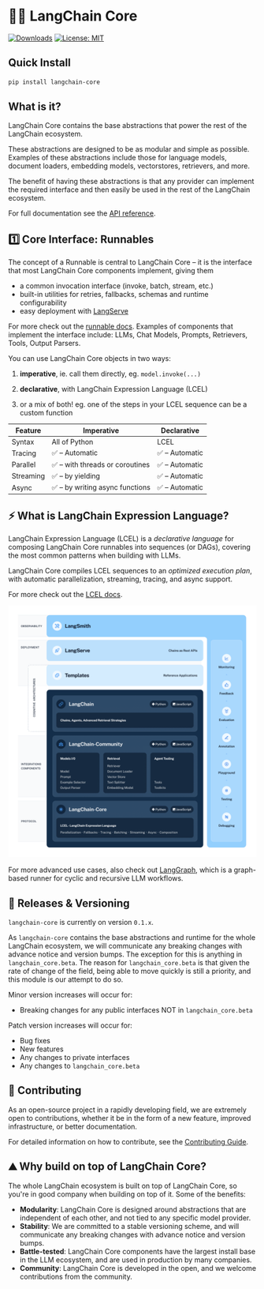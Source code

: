 # 🦜🍎️ LangChain Core

[![Downloads](https://static.pepy.tech/badge/langchain_core/month)](https://pepy.tech/project/langchain_core)
[![License: MIT](https://img.shields.io/badge/License-MIT-yellow.svg)](https://opensource.org/licenses/MIT)

## Quick Install

```bash
pip install langchain-core
```

## What is it?

LangChain Core contains the base abstractions that power the rest of the LangChain ecosystem.

These abstractions are designed to be as modular and simple as possible. Examples of these abstractions include those for language models, document loaders, embedding models, vectorstores, retrievers, and more.

The benefit of having these abstractions is that any provider can implement the required interface and then easily be used in the rest of the LangChain ecosystem.

For full documentation see the [API reference](https://api.python.langchain.com/en/stable/core_api_reference.html).

## 1️⃣ Core Interface: Runnables

The concept of a Runnable is central to LangChain Core – it is the interface that most LangChain Core components implement, giving them

- a common invocation interface (invoke, batch, stream, etc.)
- built-in utilities for retries, fallbacks, schemas and runtime configurability
- easy deployment with [LangServe](https://github.com/langchain-ai/langserve)

For more check out the [runnable docs](https://python.langchain.com/docs/expression_language/interface). Examples of components that implement the interface include: LLMs, Chat Models, Prompts, Retrievers, Tools, Output Parsers.

You can use LangChain Core objects in two ways:

1. **imperative**, ie. call them directly, eg. `model.invoke(...)`

2. **declarative**, with LangChain Expression Language (LCEL)

3. or a mix of both! eg. one of the steps in your LCEL sequence can be a custom function

| Feature   | Imperative                      | Declarative    |
| --------- | ------------------------------- | -------------- |
| Syntax    | All of Python                   | LCEL           |
| Tracing   | ✅ – Automatic                  | ✅ – Automatic |
| Parallel  | ✅ – with threads or coroutines | ✅ – Automatic |
| Streaming | ✅ – by yielding                | ✅ – Automatic |
| Async     | ✅ – by writing async functions | ✅ – Automatic |

## ⚡️ What is LangChain Expression Language?

LangChain Expression Language (LCEL) is a _declarative language_ for composing LangChain Core runnables into sequences (or DAGs), covering the most common patterns when building with LLMs.

LangChain Core compiles LCEL sequences to an _optimized execution plan_, with automatic parallelization, streaming, tracing, and async support.

For more check out the [LCEL docs](https://python.langchain.com/docs/expression_language/).

![Diagram outlining the hierarchical organization of the LangChain framework, displaying the interconnected parts across multiple layers.](../../docs/static/img/langchain_stack.png "LangChain Framework Overview")

For more advanced use cases, also check out [LangGraph](https://github.com/langchain-ai/langgraph), which is a graph-based runner for cyclic and recursive LLM workflows.

## 📕 Releases & Versioning

`langchain-core` is currently on version `0.1.x`.

As `langchain-core` contains the base abstractions and runtime for the whole LangChain ecosystem, we will communicate any breaking changes with advance notice and version bumps. The exception for this is anything in `langchain_core.beta`. The reason for `langchain_core.beta` is that given the rate of change of the field, being able to move quickly is still a priority, and this module is our attempt to do so.

Minor version increases will occur for:

- Breaking changes for any public interfaces NOT in `langchain_core.beta`

Patch version increases will occur for:

- Bug fixes
- New features
- Any changes to private interfaces
- Any changes to `langchain_core.beta`

## 💁 Contributing

As an open-source project in a rapidly developing field, we are extremely open to contributions, whether it be in the form of a new feature, improved infrastructure, or better documentation.

For detailed information on how to contribute, see the [Contributing Guide](https://python.langchain.com/docs/contributing/).

## ⛰️ Why build on top of LangChain Core?

The whole LangChain ecosystem is built on top of LangChain Core, so you're in good company when building on top of it. Some of the benefits:

- **Modularity**: LangChain Core is designed around abstractions that are independent of each other, and not tied to any specific model provider.
- **Stability**: We are committed to a stable versioning scheme, and will communicate any breaking changes with advance notice and version bumps.
- **Battle-tested**: LangChain Core components have the largest install base in the LLM ecosystem, and are used in production by many companies.
- **Community**: LangChain Core is developed in the open, and we welcome contributions from the community.
